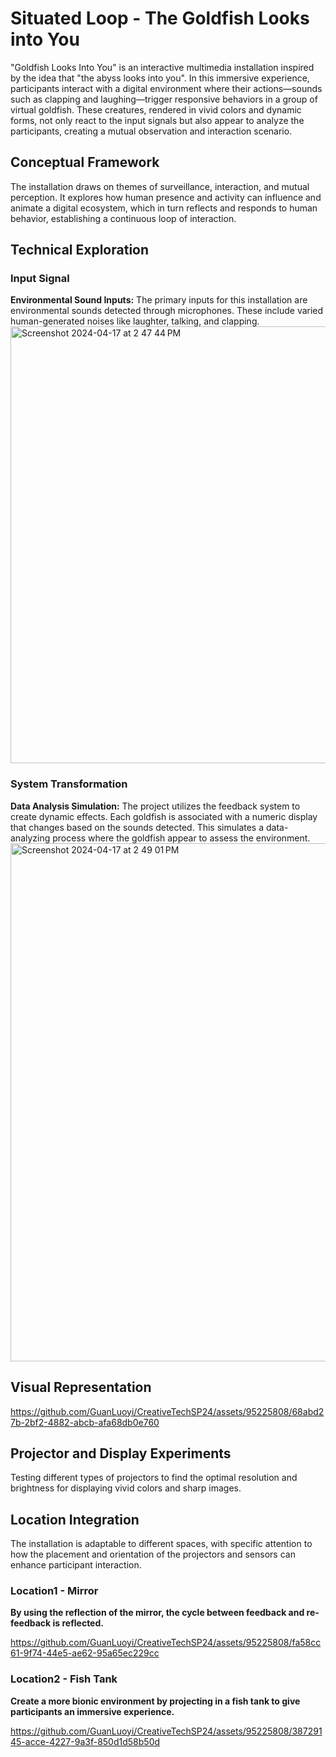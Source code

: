 # Situated Loop - The Goldfish Looks into You
"Goldfish Looks Into You" is an interactive multimedia installation inspired by the idea that "the abyss looks into you". In this immersive experience, participants interact with a digital environment where their actions—sounds such as clapping and laughing—trigger responsive behaviors in a group of virtual goldfish. These creatures, rendered in vivid colors and dynamic forms, not only react to the input signals but also appear to analyze the participants, creating a mutual observation and interaction scenario.

## Conceptual Framework
The installation draws on themes of surveillance, interaction, and mutual perception. It explores how human presence and activity can influence and animate a digital ecosystem, which in turn reflects and responds to human behavior, establishing a continuous loop of interaction.

## Technical Exploration
### Input Signal
**Environmental Sound Inputs:** The primary inputs for this installation are environmental sounds detected through microphones. These include varied human-generated noises like laughter, talking, and clapping.
<img width="699" alt="Screenshot 2024-04-17 at 2 47 44 PM" src="https://github.com/GuanLuoyi/CreativeTechSP24/assets/95225808/9f1933b5-8217-4ee6-a69b-cc444cb517cc">

### System Transformation
**Data Analysis Simulation:** The project utilizes the feedback system to create dynamic effects. Each goldfish is associated with a numeric display that changes based on the sounds detected. This simulates a data-analyzing process where the goldfish appear to assess the environment.
<img width="829" alt="Screenshot 2024-04-17 at 2 49 01 PM" src="https://github.com/GuanLuoyi/CreativeTechSP24/assets/95225808/b55a4c15-84b5-4849-a5ae-0390393cf900">

## Visual Representation

https://github.com/GuanLuoyi/CreativeTechSP24/assets/95225808/68abd27b-2bf2-4882-abcb-afa68db0e760

## Projector and Display Experiments
Testing different types of projectors to find the optimal resolution and brightness for displaying vivid colors and sharp images.

## Location Integration
The installation is adaptable to different spaces, with specific attention to how the placement and orientation of the projectors and sensors can enhance participant interaction.
### Location1 - Mirror
**By using the reflection of the mirror, the cycle between feedback and re-feedback is reflected.**

https://github.com/GuanLuoyi/CreativeTechSP24/assets/95225808/fa58cc61-9f74-44e5-ae62-95a65ec229cc

### Location2 - Fish Tank
**Create a more bionic environment by projecting in a fish tank to give participants an immersive experience.**


https://github.com/GuanLuoyi/CreativeTechSP24/assets/95225808/38729145-acce-4227-9a3f-850d1d58b50d

